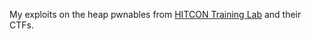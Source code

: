 My exploits on the heap pwnables from [HITCON Training Lab](https://github.com/scwuaptx/HITCON-Training) and their CTFs.
